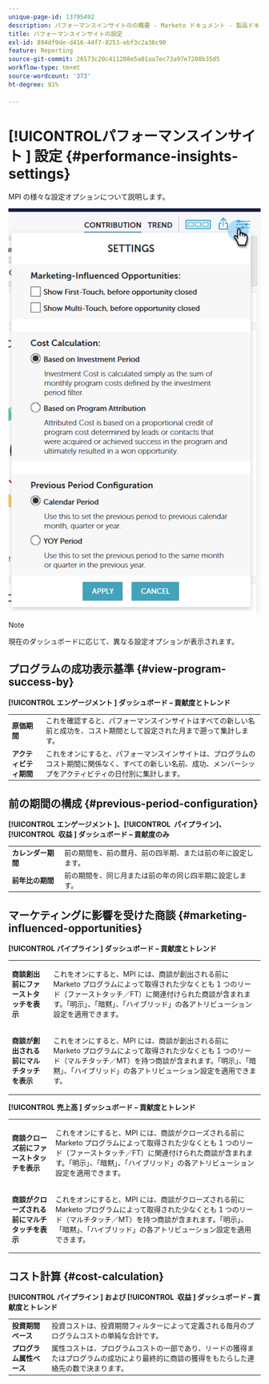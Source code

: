 ```yaml
---
unique-page-id: 13795492
description: パフォーマンスインサイトのの概要 - Marketo ドキュメント - 製品ドキュメント
title: パフォーマンスインサイトの設定
exl-id: 894df9de-d416-44f7-8253-ebf3c2a36c90
feature: Reporting
source-git-commit: 26573c20c411208e5a01aa7ec73a97e7208b35d5
workflow-type: tm+mt
source-wordcount: '373'
ht-degree: 91%

---
```


# [!UICONTROL &#x200B; パフォーマンスインサイト &#x200B;] 設定 {#performance-insights-settings}

MPI の様々な設定オプションについて説明します。

![](assets/1-3.png)

>[!NOTE]
>
>現在のダッシュボードに応じて、異なる設定オプションが表示されます。

## プログラムの成功表示基準 {#view-program-success-by}

**[!UICONTROL エンゲージメント &#x200B;] ダッシュボード – 貢献度とトレンド**

<table>
 <tbody>
  <tr>
   <td><strong>原価期間</strong></td>
   <td>これを確認すると、パフォーマンスインサイトはすべての新しい名前と成功を、コスト期間として設定された月まで遡って集計します。</td>
  </tr>
  <tr>
   <td><strong>アクティビティ期間</strong></td>
   <td>これをオンにすると、パフォーマンスインサイトは、プログラムのコスト期間に関係なく、すべての新しい名前、成功、メンバーシップをアクティビティの日付別に集計します。</td>
  </tr>
 </tbody>
</table>

## 前の期間の構成 {#previous-period-configuration}

**[!UICONTROL エンゲージメント &#x200B;]、[!UICONTROL &#x200B; パイプライン &#x200B;]、[!UICONTROL &#x200B; 収益 &#x200B;] ダッシュボード – 貢献度のみ**

<table>
 <tbody>
  <tr>
   <td><strong>カレンダー期間</strong></td>
   <td>前の期間を、前の暦月、前の四半期、または前の年に設定します。</td>
  </tr>
  <tr>
   <td><strong>前年比の期間</strong></td>
   <td>前の期間を、同じ月または前の年の同じ四半期に設定します。</td>
  </tr>
 </tbody>
</table>

## マーケティングに影響を受けた商談 {#marketing-influenced-opportunities}

**[!UICONTROL パイプライン &#x200B;] ダッシュボード – 貢献度とトレンド**

<table>
 <tbody>
  <tr>
   <td><strong>商談創出前にファーストタッチを表示</strong></td>
   <td><p>これをオンにすると、MPI には、商談が創出される前に Marketo プログラムによって取得された少なくとも 1 つのリード（ファーストタッチ／FT）に関連付けられた商談が含まれます。「明示」、「暗黙」、「ハイブリッド」の各アトリビューション設定を適用できます。</p></td>
  </tr>
  <tr>
   <td><strong>商談が創出される前にマルチタッチを表示</strong></td>
   <td><p>これをオンにすると、MPI には、商談が創出される前に Marketo プログラムによって取得された少なくとも 1 つのリード（マルチタッチ／MT）を持つ商談が含まれます。「明示」、「暗黙」、「ハイブリッド」の各アトリビューション設定を適用できます。</p></td>
  </tr>
 </tbody>
</table>

**[!UICONTROL 売上高 &#x200B;] ダッシュボード – 貢献度とトレンド**

<table>
 <tbody>
  <tr>
   <td><strong>商談クローズ前にファーストタッチを表示</strong></td>
   <td><p>これをオンにすると、MPI には、商談がクローズされる前に Marketo プログラムによって取得された少なくとも 1 つのリード（ファーストタッチ／FT）に関連付けられた商談が含まれます。「明示」、「暗黙」、「ハイブリッド」の各アトリビューション設定を適用できます。</p></td>
  </tr>
  <tr>
   <td><strong>商談がクローズされる前にマルチタッチを表示</strong></td>
   <td><p>これをオンにすると、MPI には、商談がクローズされる前に Marketo プログラムによって取得された少なくとも 1 つのリード（マルチタッチ／MT）を持つ商談が含まれます。「明示」、「暗黙」、「ハイブリッド」の各アトリビューション設定を適用できます。</p></td>
  </tr>
 </tbody>
</table>

## コスト計算 {#cost-calculation}

**[!UICONTROL パイプライン &#x200B;] および [!UICONTROL &#x200B; 収益 &#x200B;] ダッシュボード – 貢献度とトレンド**

<table>
 <tbody>
  <tr>
   <td><strong>投資期間ベース</strong></td>
   <td>投資コストは、投資期間フィルターによって定義される毎月のプログラムコストの単純な合計です。</td>
  </tr>
  <tr>
   <td><strong>プログラム属性ベース</strong></td>
   <td>属性コストは、プログラムコストの一部であり、リードの獲得またはプログラムの成功により最終的に商談の獲得をもたらした連絡先の数で決まります。</td>
  </tr>
 </tbody>
</table>
